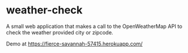 # weather-check
A small web application that makes a call to the OpenWeatherMap API to check the weather provided city or zipcode. 

Demo at https://fierce-savannah-57415.herokuapp.com/
